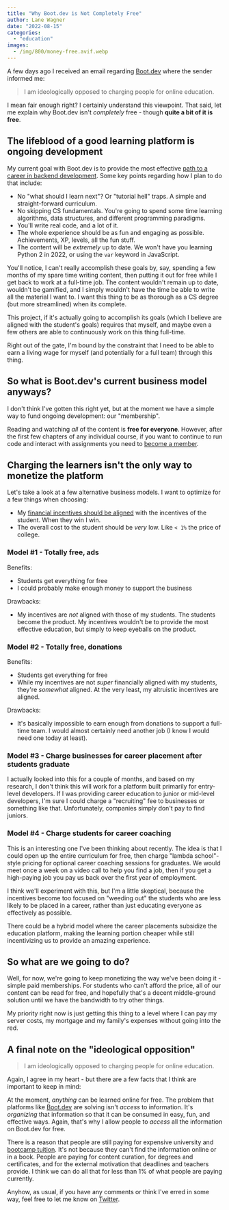 ```yaml
---
title: "Why Boot.dev is Not Completely Free"
author: Lane Wagner
date: "2022-08-15"
categories: 
  - "education"
images:
  - /img/800/money-free.avif.webp
---
```


A few days ago I received an email regarding [Boot.dev](https://boot.dev) where the sender informed me:

> I am ideologically opposed to charging people for online education.

I mean fair enough right? I certainly understand this viewpoint. That said, let me explain why Boot.dev isn't *completely* free - though **quite a bit of it is free**.

## The lifeblood of a good learning platform is ongoing development

My current goal with Boot.dev is to provide the most effective [path to a career in backend development](https://boot.dev). Some key points regarding how I plan to do that include:

* No "what should I learn next"? Or "tutorial hell" traps. A simple and straight-forward curriculum.
* No skipping CS fundamentals. You're going to spend some time learning algorithms, data structures, and different programming paradigms.
* You'll write real code, and a lot of it.
* The whole experience should be as fun and engaging as possible. Achievements, XP, levels, all the fun stuff.
* The content will be *extremely* up to date. We won't have you learning Python 2 in 2022, or using the `var` keyword in JavaScript.

You'll notice, I can't really accomplish these goals by, say, spending a few months of my spare time writing content, then putting it out for free while I get back to work at a full-time job. The content wouldn't remain up to date, wouldn't be gamified, and I simply wouldn't have the time be able to write all the material I want to. I want this thing to be as thorough as a CS degree (but more streamlined) when its complete.

This project, if it's actually going to accomplish its goals (which I believe are aligned with the student's goals) requires that myself, and maybe even a few others are able to continuously work on this thing full-time.

Right out of the gate, I'm bound by the constraint that I need to be able to earn a living wage for myself (and potentially for a full team) through this thing.

## So what is Boot.dev's current business model anyways?

I don't think I've gotten this right yet, but at the moment we have a simple way to fund ongoing development: our "membership".

Reading and watching *all* of the content is **free for everyone**. However, after the first few chapters of any individual course, if you want to continue to run code and interact with assignments you need to [become a member](https://boot.dev/pricing).

## Charging the learners isn't the only way to monetize the platform

Let's take a look at a few alternative business models. I want to optimize for a few things when choosing:

* My [financial incentives should be aligned](/education/problem-of-incentives-in-education) with the incentives of the student. When they win I win.
* The overall cost to the student should be *very* low. Like `< 1%` the price of college.

### Model #1 - Totally free, ads

Benefits:

* Students get everything for free
* I could probably make enough money to support the business

Drawbacks:

* My incentives are *not* aligned with those of my students. The students become the product. My incentives wouldn't be to provide the most effective education, but simply to keep eyeballs on the product.

### Model #2 - Totally free, donations

Benefits:

* Students get everything for free
* While my incentives are not *super* financially aligned with my students, they're *somewhat* aligned. At the very least, my altruistic incentives are aligned.

Drawbacks:

* It's basically impossible to earn enough from donations to support a full-time team. I would almost certainly need another job (I know I would need one today at least).

### Model #3 - Charge businesses for career placement after students graduate

I actually looked into this for a couple of months, and based on my research, I don't think this will work for a platform built primarily for entry-level developers. If I was providing career education to junior or mid-level developers, I'm sure I could charge a "recruiting" fee to businesses or something like that. Unfortunately, companies simply don't pay to find juniors.

### Model #4 - Charge students for career coaching

This is an interesting one I've been thinking about recently. The idea is that I could open up the entire curriculum for free, then charge "lambda school"-style pricing for optional career coaching sessions for graduates. We would meet once a week on a video call to help you find a job, then if you get a high-paying job you pay us back over the first year of employment.

I think we'll experiment with this, but I'm a little skeptical, because the incentives become too focused on "weeding out" the students who are less likely to be placed in a career, rather than just educating everyone as effectively as possible.

There could be a hybrid model where the career placements subsidize the education platform, making the learning portion cheaper while still incentivizing us to provide an amazing experience.

## So what are we going to do?

Well, for now, we're going to keep monetizing the way we've been doing it - simple paid memberships. For students who can't afford the price, all of our content can be read for free, and hopefully that's a decent middle-ground solution until we have the bandwidth to try other things.

My priority right now is just getting this thing to a level where I can pay my server costs, my mortgage and my family's expenses without going into the red.

## A final note on the "ideological opposition"

> I am ideologically opposed to charging people for online education.

Again, I agree in my heart - but there are a few facts that I think are important to keep in mind:

At the moment, *anything* can be learned online for free. The problem that platforms like [Boot.dev](https://boot.dev) are solving isn't *access* to information. It's *organizing* that information so that it can be consumed in easy, fun, and effective ways. Again, that's why I allow people to *access* all the information on Boot.dev for free.

There is a reason that people are still paying for expensive university and [bootcamp tuition](/education/cost-of-coding-bootcamp/). It's not because they can't find the information online or in a book. People are paying for content curation, for degrees and certificates, and for the external motivation that deadlines and teachers provide. I think we can do all that for less than 1% of what people are paying currently.

Anyhow, as usual, if you have any comments or think I've erred in some way, feel free to let me know on [Twitter](https://twitter.com/wagslane).
